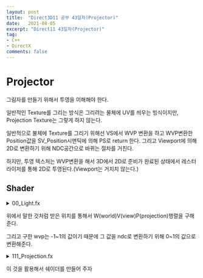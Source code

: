 ```yaml
---
layout: post
title:  "Direct3D11 공부 43일차(Projector)"
date:   2021-08-05
excerpt: "Direct11 43일차(Projector)"
tag:
- C++
- DirectX
comments: false
---
```


# Projector
그림자를 만들기 위해서 투영을 이해해야 한다.

일반적인 Texture를 그리는 방식은 그리려는 물체에 UV를 씌우는 빙식이지만, Projection Texture는 그렇게 하지 않는다.

일반적으로 불체에 Texture를 그리기 위해선 VS에서 WVP 변환을 하고 WVP변환한 Position값을 SV_Position시맨틱에 의해 PS로 return 한다. 그리고 Viewport에 의해 2D로 변환하기 위해 NDC공간으로 바뀌는 절차를 거친다.

하지만, 투영 텍스처는 WVP변환을 해서 3D에서 2D로 준비가 완료된 상태에서 레스터라이저를 통해 2D로 투영된다.(Viewport는 거치치 않는다.)

## Shader

<details>
<summary>00_Light.fx</summary>
<div markdown="1">

```
struct ProjectorDesc
{
    matrix View;
    matrix Projection;
    
    float4 Color;
};

cbuffer CB_Projector
{
    ProjectorDesc Projector;
};

void VS_Projector(inout float4 wvp, float4 oPosition)
{
    wvp = WorldPosition(oPosition);
    wvp = mul(wvp, Projector.View);
    wvp = mul(wvp, Projector.Projection);
}

void PS_Projector(inout float4 color, float4 wvp)
{
    float3 uvw = 0;
    
    uvw.x = wvp.x / wvp.w * 0.5f + 0.5f;
    uvw.y = -wvp.y / wvp.w * 0.5f + 0.5f;
    uvw.z = wvp.z / wvp.w;
    
    [flatten]
    if (saturate(uvw.x) == uvw.x && saturate(uvw.y) == uvw.y && saturate(uvw.z) == uvw.z)
    {
        float4 map = ProjectorMap.Sample(LinearSampler, uvw.xy);
        
        map.rgb *= Projector.Color.rgb;
        color = lerp(color, map, map.a);
    }
}
```

</div>
</details>

위에서 말한 것처럼 받은 위치를 통해서 W(world)V(view)P(projection)행렬을 구해준다.

그리고 구한 wvp는 -1~1의 값이기 때문에 그 값을 ndc로 변환하기 위해 0~1의 값으로 변환해준다.

<details>
<summary>111_Projection.fx</summary>
<div markdown="1">

```
#include "00_Global.fx"
#include "00_Light.fx"
#include "00_Render.fx"

MeshOutput VS_Mesh_Projector(VertexMesh input)
{
    MeshOutput output = VS_Mesh(input);
    VS_Projector(output.wvpPosition_Sub, input.Position);

    return output;
}

MeshOutput VS_Model_Projector(VertexModel input)
{
    MeshOutput output = VS_Model(input);
    VS_Projector(output.wvpPosition_Sub, input.Position);

    return output;
}

MeshOutput VS_Animation_Projector(VertexModel input)
{
    MeshOutput output = VS_Animation(input);
    VS_Projector(output.wvpPosition_Sub, input.Position);

    return output;
}

float4 PS(MeshOutput input) : SV_Target
{
    float4 color = PS_AllLight(input);
    PS_Projector(color, input.wvpPosition_Sub);
    
    return color;
}

technique11 T0
{ 
    // Render
    P_VP(P1, VS_Mesh_Projector, PS)
    P_VP(P2, VS_Model_Projector, PS)
    P_VP(P3, VS_Animation_Projector, PS)
}
```

</div>
</details>

이 것을 활용해서 쉐이더를 만들어 주자

